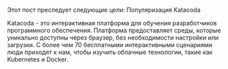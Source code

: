 Этот пост преследует следующие цели:
Популяризация Katacoda


Katacoda - это интерактивная платформа для обучения разработчиков программного обеспечения. Платформа предоставляет среды, которые уникально доступны через браузер, без необходимости настройки или загрузки. С более чем 70 бесплатными интерактивными сценариями люди приходят к нам, чтобы изучить облачные технологии, такие как Kubernetes и Docker.

